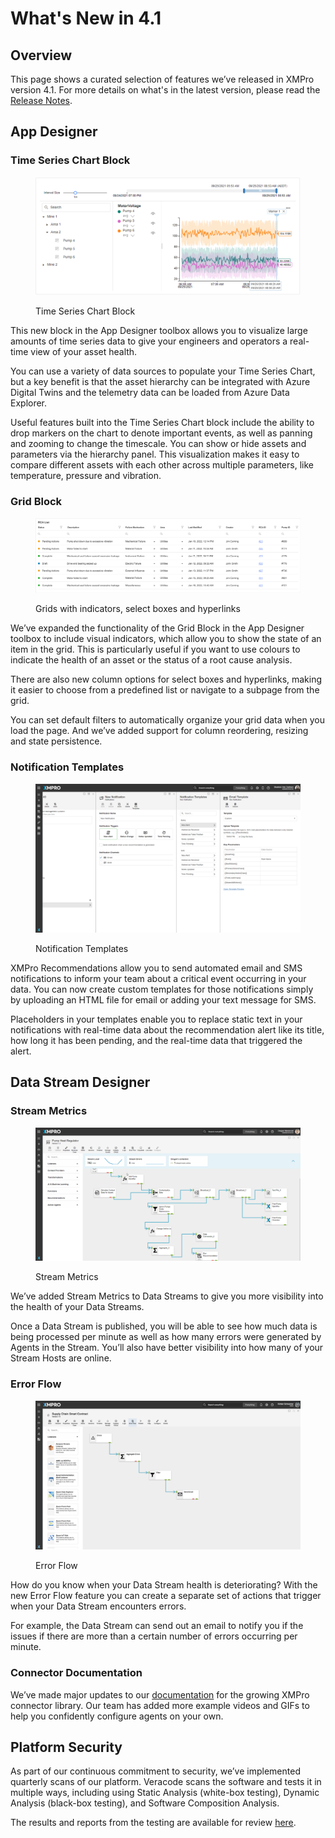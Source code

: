 # What's New in 4.1

## Overview

This page shows a curated selection of features we’ve released in XMPro version 4.1. For more details on what's in the latest version, please read the [Release Notes](../../release-notes/archived/v4.1.0.md).

## App Designer

### Time Series Chart Block

<figure><img src="../../.gitbook/assets/Time-Series-Chart (1).png" alt=""><figcaption><p>Time Series Chart Block</p></figcaption></figure>

This new block in the App Designer toolbox allows you to visualize large amounts of time series data to give your engineers and operators a real-time view of your asset health.

You can use a variety of data sources to populate your Time Series Chart, but a key benefit is that the asset hierarchy can be integrated with Azure Digital Twins and the telemetry data can be loaded from Azure Data Explorer.

Useful features built into the Time Series Chart block include the ability to drop markers on the chart to denote important events, as well as panning and zooming to change the timescale. You can show or hide assets and parameters via the hierarchy panel. This visualization makes it easy to compare different assets with each other across multiple parameters, like temperature, pressure and vibration.

### Grid Block

<figure><img src="../../.gitbook/assets/Revised-Grids.png" alt=""><figcaption><p>Grids with indicators, select boxes and hyperlinks</p></figcaption></figure>

We’ve expanded the functionality of the Grid Block in the App Designer toolbox to include visual indicators, which allow you to show the state of an item in the grid. This is particularly useful if you want to use colours to indicate the health of an asset or the status of a root cause analysis.

There are also new column options for select boxes and hyperlinks, making it easier to choose from a predefined list or navigate to a subpage from the grid.

You can set default filters to automatically organize your grid data when you load the page. And we’ve added support for column reordering, resizing and state persistence.

### **Notification Templates**

<figure><img src="../../.gitbook/assets/Custom-Templates.png" alt=""><figcaption><p>Notification Templates</p></figcaption></figure>

XMPro Recommendations allow you to send automated email and SMS notifications to inform your team about a critical event occurring in your data. You can now create custom templates for those notifications simply by uploading an HTML file for email or adding your text message for SMS.

Placeholders in your templates enable you to replace static text in your notifications with real-time data about the recommendation alert like its title, how long it has been pending, and the real-time data that triggered the alert.

## Data Stream Designer

### **Stream Metrics**

<figure><img src="../../.gitbook/assets/Stream Metrics Hover.gif" alt=""><figcaption><p>Stream Metrics</p></figcaption></figure>

We’ve added Stream Metrics to Data Streams to give you more visibility into the health of your Data Streams.

Once a Data Stream is published, you will be able to see how much data is being processed per minute as well as how many errors were generated by Agents in the Stream. You’ll also have better visibility into how many of your Stream Hosts are online.

### **Error Flow**

<figure><img src="../../.gitbook/assets/Error-Flow.png" alt=""><figcaption><p>Error Flow</p></figcaption></figure>

How do you know when your Data Stream health is deteriorating? With the new Error Flow feature you can create a separate set of actions that trigger when your Data Stream encounters errors.

For example, the Data Stream can send out an email to notify you if the issues if there are more than a certain number of errors occurring per minute.

### **Connector Documentation**

We’ve made major updates to our [documentation](https://documentation.xmpro.com/resources/integrations) for the growing XMPro connector library. Our team has added more example videos and GIFs to help you confidently configure agents on your own.

## **Platform Security**

As part of our continuous commitment to security, we’ve implemented quarterly scans of our platform. Veracode scans the software and tests it in multiple ways, including using Static Analysis (white-box testing), Dynamic Analysis (black-box testing), and Software Composition Analysis.

The results and reports from the testing are available for review [here](../platform-security.md).
